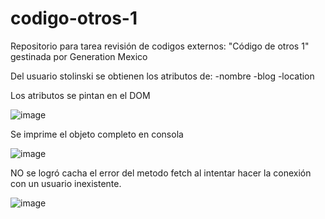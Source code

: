 # codigo-otros-1
Repositorio para tarea revisión de codigos externos: "Código de otros 1" gestinada por Generation Mexico

Del usuario stolinski se obtienen los atributos de:
  -nombre
  -blog
  -location
 
 Los atributos se pintan en el DOM 

![image](https://github.com/GustavMG/codigo-otros-1/assets/94927159/5668acdc-c95b-4c68-ab8a-b3bec64f5237)

Se imprime el objeto completo en consola

![image](https://github.com/GustavMG/codigo-otros-1/assets/94927159/054f8b9f-3772-4906-ba64-d1c0bf0f36c0)

NO se logró cacha el error del metodo fetch al intentar hacer la conexión con un usuario inexistente.

![image](https://github.com/GustavMG/codigo-otros-1/assets/94927159/507624ef-3909-4a03-9853-9317a5643ad9)
